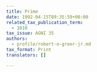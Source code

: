 ```yaml
---
title: Prime
date: 1992-04-15T09:35:59+00:00
related_tax_publication_term:
  - 1010
tax_issue: AGNI 35
authors:
  - profile/robert-o-greer-jr.md
tax_format: Print
translators: []

---
```

